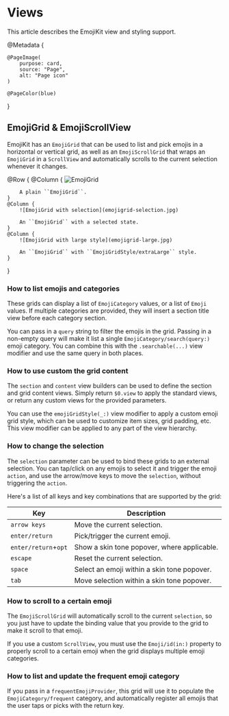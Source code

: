 # Views

This article describes the EmojiKit view and styling support.

@Metadata {
    
    @PageImage(
        purpose: card,
        source: "Page",
        alt: "Page icon"
    )
    
    @PageColor(blue)
}

## EmojiGrid & EmojiScrollView

EmojiKit has an ``EmojiGrid`` that can be used to list and pick emojis in a horizontal or vertical grid, as well as an ``EmojiScrollGrid`` that wraps an ``EmojiGrid`` in a `ScrollView` and automatically scrolls to the current selection whenever it changes. 

@Row {
    @Column {
        ![EmojiGrid](emojigrid.jpg)

        A plain ``EmojiGrid``.
    }
    @Column {
        ![EmojiGrid with selection](emojigrid-selection.jpg)
        
        An ``EmojiGrid`` with a selected state.
    }
    @Column {
        ![EmojiGrid with large style](emojigrid-large.jpg)
        
        An ``EmojiGrid`` with ``EmojiGridStyle/extraLarge`` style.
    }
}


### How to list emojis and categories

These grids can display a list of ``EmojiCategory`` values, or a list of ``Emoji`` values. If multiple categories are provided, they will insert a section title view before each category section.

You can pass in a `query` string to filter the emojis in the grid. Passing in a non-empty query will make it list a single ``EmojiCategory/search(query:)`` emoji category. You can combine this with the `.searchable(...)` view modifier and use the same query in both places.


### How to use custom the grid content

The `section` and `content` view builders can be used to define the section and grid content views. Simply return `$0.view` to apply the standard views, or return any custom views for the provided parameters.

You can use the ``emojiGridStyle(_:)`` view modifier to apply a custom emoji grid style, which can be used to customize item sizes, grid padding, etc. This view modifier can be applied to any part of the view hierarchy.


### How to change the selection

The `selection` parameter can be used to bind these grids to an external selection. You can tap/click on any emojis to select it and trigger the emoji `action`, and use the arrow/move keys to move the `selection`, without triggering the `action`.

Here's a list of all keys and key combinations that are supported by the grid:

Key                  | Description                          
-------------------- | ------------------------------------- 
`arrow keys`         | Move the current selection.  
`enter/return`       | Pick/trigger the current emoji.           
`enter/return`+`opt` | Show a skin tone popover, where applicable.            
`escape`             | Reset the current selection.            
`space`              | Select an emoji within a skin tone popover.            
`tab`                | Move selection within a skin tone popover.


### How to scroll to a certain emoji

The ``EmojiScrollGrid`` will automatically scroll to the current `selection`, so you just have to update the binding value that you provide to the grid to make it scroll to that emoji.

If you use a custom `ScrollView`, you must use the ``Emoji/id(in:)`` property to properly scroll to a certain emoji when the grid displays multiple emoji categories.



### How to list and update the frequent emoji category

If you pass in a `frequentEmojiProvider`, this grid will use it to populate the ``EmojiCategory/frequent`` category, and automatically register all emojis that the user taps or picks with the return key.
